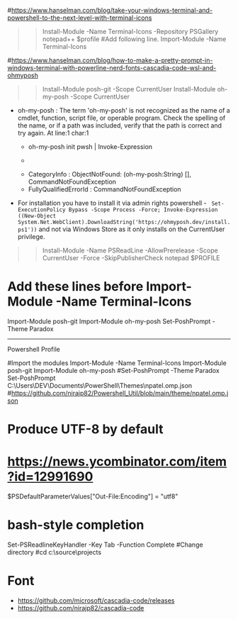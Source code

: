 #https://www.hanselman.com/blog/take-your-windows-terminal-and-powershell-to-the-next-level-with-terminal-icons
>> Install-Module -Name Terminal-Icons -Repository PSGallery
>> notepad++ $profile
#Add following line.
>> Import-Module -Name Terminal-Icons


#https://www.hanselman.com/blog/how-to-make-a-pretty-prompt-in-windows-terminal-with-powerline-nerd-fonts-cascadia-code-wsl-and-ohmyposh
>> Install-Module posh-git -Scope CurrentUser
>> Install-Module oh-my-posh -Scope CurrentUser
  * oh-my-posh : The term 'oh-my-posh' is not recognized as the name of a cmdlet, function, script file, or operable program. Check the spelling of the name, or if a path was included, verify that the path is correct and try again. At line:1 char:1
    + oh-my-posh init pwsh | Invoke-Expression
    + ~~~~~~~~~~
    + CategoryInfo          : ObjectNotFound: (oh-my-posh:String) [], CommandNotFoundException
    + FullyQualifiedErrorId : CommandNotFoundException

  * For installation you have to install it via admin rights powershell - 
  ` Set-ExecutionPolicy Bypass -Scope Process -Force; Invoke-Expression ((New-Object System.Net.WebClient).DownloadString('https://ohmyposh.dev/install.ps1'))` 
and not via Windows Store as it only installs on the CurrentUser privilege.

>> Install-Module -Name PSReadLine -AllowPrerelease -Scope CurrentUser -Force -SkipPublisherCheck
>> notepad $PROFILE
# Add these lines before Import-Module -Name Terminal-Icons
Import-Module posh-git
Import-Module oh-my-posh
Set-PoshPrompt -Theme Paradox


*********
Powershell Profile

#Import the modules
Import-Module -Name Terminal-Icons
Import-Module posh-git
Import-Module oh-my-posh
#Set-PoshPrompt -Theme Paradox
Set-PoshPrompt C:\Users\DEV\Documents\PowerShell\Themes\npatel.omp.json #https://github.com/nirajp82/Powershell_Util/blob/main/theme/npatel.omp.json
# Produce UTF-8 by default
# https://news.ycombinator.com/item?id=12991690
$PSDefaultParameterValues["Out-File:Encoding"] = "utf8"
# bash-style completion
Set-PSReadlineKeyHandler -Key Tab -Function Complete
#Change directory
#cd c:\source\projects


# Font
* https://github.com/microsoft/cascadia-code/releases
* https://github.com/nirajp82/cascadia-code

